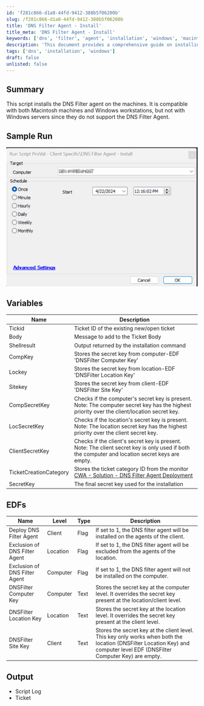 ```yaml
---
id: 'f281c866-d1a8-44fd-9412-388b5f06200b'
slug: /f281c866-d1a8-44fd-9412-388b5f06200b
title: 'DNS Filter Agent - Install'
title_meta: 'DNS Filter Agent - Install'
keywords: ['dns', 'filter', 'agent', 'installation', 'windows', 'macintosh']
description: 'This document provides a comprehensive guide on installing the DNS Filter agent on both Macintosh and Windows workstations, detailing the necessary variables, EDFs, and expected output during the installation process.'
tags: ['dns', 'installation', 'windows']
draft: false
unlisted: false
---
```


## Summary

This script installs the DNS Filter agent on the machines. It is compatible with both Macintosh machines and Windows workstations, but not with Windows servers since they do not support the DNS Filter Agent.

## Sample Run

![Sample Run](../../../static/img/DNS-Filter-Agent---Install/image_1.png)

## Variables

| Name                  | Description                                                                                              |
|-----------------------|----------------------------------------------------------------------------------------------------------|
| Tickid                | Ticket ID of the existing new/open ticket                                                                |
| Body                  | Message to add to the Ticket Body                                                                         |
| Shellresult           | Output returned by the installation command                                                                |
| CompKey               | Stores the secret key from computer-EDF 'DNSFilter Computer Key'                                         |
| Lockey                | Stores the secret key from location-EDF 'DNSFilter Location Key'                                         |
| Sitekey               | Stores the secret key from client-EDF 'DNSFilter Site Key'                                              |
| CompSecretKey         | Checks if the computer's secret key is present. Note: The computer secret key has the highest priority over the client/location secret key. |
| LocSecretKey          | Checks if the location's secret key is present. Note: The location secret key has the highest priority over the client secret key. |
| ClientSecretKey       | Checks if the client's secret key is present. Note: The client secret key is only used if both the computer and location secret keys are empty. |
| TicketCreationCategory | Stores the ticket category ID from the monitor [CWA - Solution - DNS Filter Agent Deployment](<../../solutions/DNS Filter Agent Deployment.md>) |
| SecretKey             | The final secret key used for the installation                                                             |

## EDFs

| Name                          | Level   | Type    | Description                                                                                           |
|-------------------------------|---------|---------|-------------------------------------------------------------------------------------------------------|
| Deploy DNS Filter Agent       | Client  | Flag    | If set to 1, the DNS filter agent will be installed on the agents of the client.                     |
| Exclusion of DNS Filter Agent  | Location| Flag    | If set to 1, the DNS filter agent will be excluded from the agents of the location.                  |
| Exclusion of DNS Filter Agent  | Computer| Flag    | If set to 1, the DNS filter agent will not be installed on the computer.                             |
| DNSFilter Computer Key        | Computer| Text    | Stores the secret key at the computer level. It overrides the secret key present at the location/client level. |
| DNSFilter Location Key        | Location| Text    | Stores the secret key at the location level. It overrides the secret key present at the client level. |
| DNSFilter Site Key            | Client  | Text    | Stores the secret key at the client level. This key only works when both the location (DNSFilter Location Key) and computer level EDF (DNSFilter Computer Key) are empty. |

## Output

- Script Log
- Ticket


